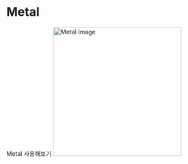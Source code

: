 # Metal



Metal 사용해보기
<img src="https://github.com/user-attachments/assets/c15eb051-11d1-4740-bd19-92cedff2db4b" width="300" alt="Metal Image">

